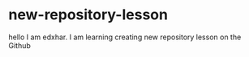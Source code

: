 # new-repository-lesson
hello I am edxhar. 
I am learning creating new repository lesson on the Github
